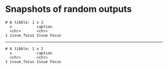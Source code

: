 # Snapshots of random outputs

    # A tibble: 1 x 2
      x           caption    
      <chr>       <chr>      
    1 issue_focus Issue Focus

---

    # A tibble: 1 x 2
      x           caption    
      <chr>       <chr>      
    1 issue_focus Issue Focus

